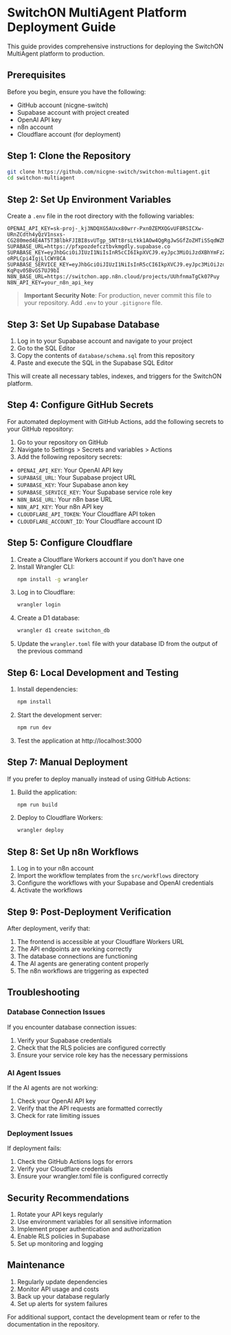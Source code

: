 # SwitchON MultiAgent Platform Deployment Guide

This guide provides comprehensive instructions for deploying the SwitchON MultiAgent platform to production.

## Prerequisites

Before you begin, ensure you have the following:

- GitHub account (nicgne-switch)
- Supabase account with project created
- OpenAI API key
- n8n account
- Cloudflare account (for deployment)

## Step 1: Clone the Repository

```bash
git clone https://github.com/nicgne-switch/switchon-multiagent.git
cd switchon-multiagent
```

## Step 2: Set Up Environment Variables

Create a `.env` file in the root directory with the following variables:

```
OPENAI_API_KEY=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
SUPABASE_URL=https://pfxpozdefcztbvkmgdly.supabase.co
SUPABASE_KEY=eyJhbGciOiJIUzI1NiIsInR5cCI6IkpXVCJ9.eyJpc3MiOiJzdXBhYmFzZSIsInJlZiI6InBmeHBvemRlZmN6dGJ2a21nZGx5Iiwicm9sZSI6ImFub24iLCJpYXQiOjE3NDMwMDYyNzcsImV4cCI6MjA1ODU4MjI3N30.SY7QyMoo9BCMWCcZ287UT1n-oRPLCpi4IgjLlCWY8CA
SUPABASE_SERVICE_KEY=eyJhbGciOiJIUzI1NiIsInR5cCI6IkpXVCJ9.eyJpc3MiOiJzdXBhYmFzZSIsInJlZiI6InBmeHBvemRlZmN6dGJ2a21nZGx5Iiwicm9sZSI6InNlcnZpY2Vfcm9sZSIsImlhdCI6MTc0MzAwNjI3NywiZXhwIjoyMDU4NTgyMjc3fQ.Fk1VVZMhU0yMgYUrjlu4gSqFa-KqPqv05BvGS7UJ9bI
N8N_BASE_URL=https://switchon.app.n8n.cloud/projects/UUhfnmaTgCk07Puy
N8N_API_KEY=your_n8n_api_key
```

> **Important Security Note**: For production, never commit this file to your repository. Add `.env` to your `.gitignore` file.

## Step 3: Set Up Supabase Database

1. Log in to your Supabase account and navigate to your project
2. Go to the SQL Editor
3. Copy the contents of `database/schema.sql` from this repository
4. Paste and execute the SQL in the Supabase SQL Editor

This will create all necessary tables, indexes, and triggers for the SwitchON platform.

## Step 4: Configure GitHub Secrets

For automated deployment with GitHub Actions, add the following secrets to your GitHub repository:

1. Go to your repository on GitHub
2. Navigate to Settings > Secrets and variables > Actions
3. Add the following repository secrets:

- `OPENAI_API_KEY`: Your OpenAI API key
- `SUPABASE_URL`: Your Supabase project URL
- `SUPABASE_KEY`: Your Supabase anon key
- `SUPABASE_SERVICE_KEY`: Your Supabase service role key
- `N8N_BASE_URL`: Your n8n base URL
- `N8N_API_KEY`: Your n8n API key
- `CLOUDFLARE_API_TOKEN`: Your Cloudflare API token
- `CLOUDFLARE_ACCOUNT_ID`: Your Cloudflare account ID

## Step 5: Configure Cloudflare

1. Create a Cloudflare Workers account if you don't have one
2. Install Wrangler CLI:
   ```bash
   npm install -g wrangler
   ```
3. Log in to Cloudflare:
   ```bash
   wrangler login
   ```
4. Create a D1 database:
   ```bash
   wrangler d1 create switchon_db
   ```
5. Update the `wrangler.toml` file with your database ID from the output of the previous command

## Step 6: Local Development and Testing

1. Install dependencies:
   ```bash
   npm install
   ```

2. Start the development server:
   ```bash
   npm run dev
   ```

3. Test the application at http://localhost:3000

## Step 7: Manual Deployment

If you prefer to deploy manually instead of using GitHub Actions:

1. Build the application:
   ```bash
   npm run build
   ```

2. Deploy to Cloudflare Workers:
   ```bash
   wrangler deploy
   ```

## Step 8: Set Up n8n Workflows

1. Log in to your n8n account
2. Import the workflow templates from the `src/workflows` directory
3. Configure the workflows with your Supabase and OpenAI credentials
4. Activate the workflows

## Step 9: Post-Deployment Verification

After deployment, verify that:

1. The frontend is accessible at your Cloudflare Workers URL
2. The API endpoints are working correctly
3. The database connections are functioning
4. The AI agents are generating content properly
5. The n8n workflows are triggering as expected

## Troubleshooting

### Database Connection Issues

If you encounter database connection issues:

1. Verify your Supabase credentials
2. Check that the RLS policies are configured correctly
3. Ensure your service role key has the necessary permissions

### AI Agent Issues

If the AI agents are not working:

1. Check your OpenAI API key
2. Verify that the API requests are formatted correctly
3. Check for rate limiting issues

### Deployment Issues

If deployment fails:

1. Check the GitHub Actions logs for errors
2. Verify your Cloudflare credentials
3. Ensure your wrangler.toml file is configured correctly

## Security Recommendations

1. Rotate your API keys regularly
2. Use environment variables for all sensitive information
3. Implement proper authentication and authorization
4. Enable RLS policies in Supabase
5. Set up monitoring and logging

## Maintenance

1. Regularly update dependencies
2. Monitor API usage and costs
3. Back up your database regularly
4. Set up alerts for system failures

For additional support, contact the development team or refer to the documentation in the repository.
